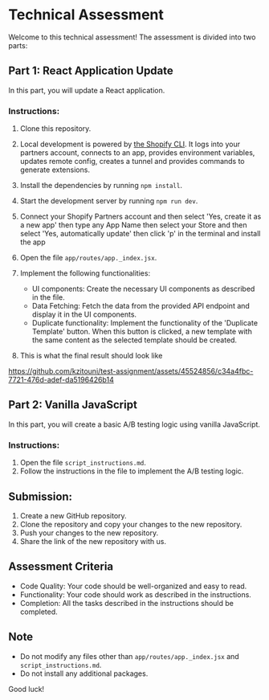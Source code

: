# Technical Assessment

Welcome to this technical assessment! The assessment is divided into two parts:

## Part 1: React Application Update

In this part, you will update a React application.

### Instructions:

1. Clone this repository.
2. Local development is powered by [the Shopify CLI](https://shopify.dev/docs/apps/tools/cli). It logs into your partners account, connects to an app, provides environment variables, updates remote config, creates a tunnel and provides commands to generate extensions.
3. Install the dependencies by running `npm install`.
4. Start the development server by running `npm run dev`.
5. Connect your Shopify Partners account and then select 'Yes, create it as a new app' then type any App Name then select your Store and then select 'Yes, automatically update' then click 'p' in the terminal and install the app
6. Open the file `app/routes/app._index.jsx`.
7. Implement the following functionalities:

   - UI components: Create the necessary UI components as described in the file.
   - Data Fetching: Fetch the data from the provided API endpoint and display it in the UI components.
   - Duplicate functionality: Implement the functionality of the 'Duplicate Template' button. When this button is clicked, a new template with the same content as the selected template should be created.

8. This is what the final result should look like

https://github.com/kzitouni/test-assignment/assets/45524856/c34a4fbc-7721-476d-adef-da5196426b14

## Part 2: Vanilla JavaScript

In this part, you will create a basic A/B testing logic using vanilla JavaScript.

### Instructions:

1. Open the file `script_instructions.md`.
2. Follow the instructions in the file to implement the A/B testing logic.

## Submission:

1. Create a new GitHub repository.
2. Clone the repository and copy your changes to the new repository.
3. Push your changes to the new repository.
4. Share the link of the new repository with us.

## Assessment Criteria

- Code Quality: Your code should be well-organized and easy to read.
- Functionality: Your code should work as described in the instructions.
- Completion: All the tasks described in the instructions should be completed.

## Note

- Do not modify any files other than `app/routes/app._index.jsx` and `script_instructions.md`.
- Do not install any additional packages.

Good luck!
